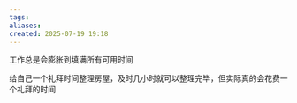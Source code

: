 ```yaml
---
tags: 
aliases: 
created: 2025-07-19 19:18
---
```

工作总是会膨胀到填满所有可用时间

给自己一个礼拜时间整理房屋，及时几小时就可以整理完毕，但实际真的会花费一个礼拜的时间